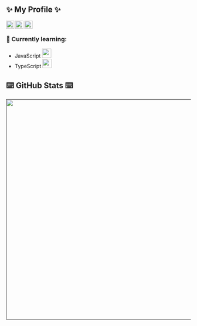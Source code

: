 ## ✨ My Profile ✨

<a href="https://discord.gg/TwbbsSH">
  <img align="left" alt="My Discord" width="22px" src="https://raw.githubusercontent.com/peterthehan/peterthehan/master/assets/discord.svg" />
</a>
<a href="https://open.spotify.com/user/xc63m43d1zjh4lgtvjgw5x3fr?si=950274a1e52843ce">
  <img align="left" alt="My Spotify" width="22px" src="https://upload.wikimedia.org/wikipedia/commons/1/19/Spotify_logo_without_text.svg" />
</a>
<a href="https://steamcommunity.com/id/dennisy">
  <img align="left" alt="My Steam" width="22px" src="https://upload.wikimedia.org/wikipedia/commons/8/83/Steam_icon_logo.svg" />
</a>
</br>

### 🍹 Currently learning: 
- JavaScript <img width="25" height="25" src="https://upload.wikimedia.org/wikipedia/commons/9/99/Unofficial_JavaScript_logo_2.svg">
- TypeScript <img width="25" height="25" src="https://upload.wikimedia.org/wikipedia/commons/4/4c/Typescript_logo_2020.svg">

## ⌨️ GitHub Stats ⌨️
<a href="">
<img align="center" width="600" src="https://github-readme-stats.vercel.app/api?username=Dennis1507&theme=tokyonight&hide_border=true&background=FFFFFF00&count_private=true" />
</a>
